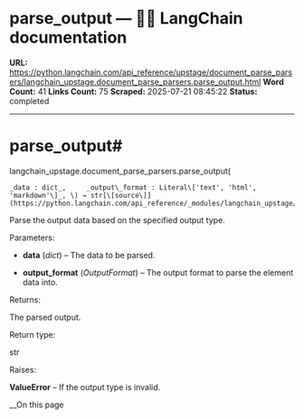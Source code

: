 # parse_output — 🦜🔗 LangChain  documentation

**URL:** https://python.langchain.com/api_reference/upstage/document_parse_parsers/langchain_upstage.document_parse_parsers.parse_output.html
**Word Count:** 41
**Links Count:** 75
**Scraped:** 2025-07-21 08:45:22
**Status:** completed

---

# parse\_output\#

langchain\_upstage.document\_parse\_parsers.parse\_output\(

    _data : dict_,     _output\_format : Literal\['text', 'html', 'markdown'\]_, \) → str[\[source\]](https://python.langchain.com/api_reference/_modules/langchain_upstage/document_parse_parsers.html#parse_output)\#     

Parse the output data based on the specified output type.

Parameters:     

  * **data** \(_dict_\) – The data to be parsed.

  * **output\_format** \(_OutputFormat_\) – The output format to parse the element data into.

Returns:     

The parsed output.

Return type:     

str

Raises:     

**ValueError** – If the output type is invalid.

__On this page